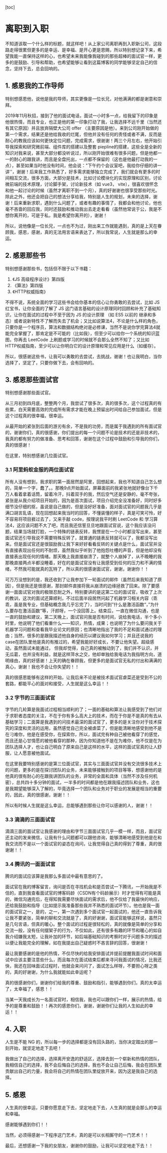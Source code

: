 [toc]

# 离职到入职

不知道该取一个什么样的标题，就这样吧！从上家公司离职再到入职新公司，这段路走得很累但更多的是幸运、是幸福、是开心更是恩赐，所以特别想记录下来，希望我能一直保持这样的心，也希望未来我能像我碰到的那些超棒的面试官一样，更多的是鼓励、引导和帮助，也希望能够让看到这篇博客的同学能够坚定自己的信念，坚持下去，总会回响的。

## 1. 感恩我的工作导师

特别想感恩他，说他是我的导师，其实更像是一位长兄，对他满满的都是谢意和崇拜。

2019年11月秋招，接到了他的面试电话，面试一小时多一点，给我留下的印象是他很热情，而且专业，也正是他的第一印象打动了我，让我选择不远千里（当然还有其它原因）并且放弃隔壁大公司 offer （主要原因是他）。来到公司刚开始做的第一个需求，结果还是他给我收的烂尾，但他并没有任何的责怪或者不满，反而是耐心的教我应该如何更快定位问题，完成需求，很谢谢！两三个月左右，他开始引导我探索和研究微前端、组件库的搭建以及整套 piepline的搭建，这些全是全新的知识对我来说，甚至大部分都没听说过，所以刚开始很难有很多问题，但是他都一一的耐心的跟我讲，而且是全盘托出，一点都不保留的（这也是他最打动我的一点），甚至如果当时他没有时间，他会说："下午约个会议室吧，我给你仔细的讲一讲''，谢谢！后来我工作熟悉了，好多需求能够独立完成了，我们就会有更多的时间相互交流，很多方面，大部分是技术，比如讨论模块化的实现原理和区别，讨论微前端的技术原理，讨论脚手架，讨论新技术（如 vue3， vite），很喜欢很怀念和他一起讨论的时候（虽然才离职不到一个月），真的好谢谢也很享受那些时光。除此之外，他还会把自己的想法分享给我，特别是人生的规划，未来的选择，谢谢！后来重新求职，遇到什么问题了，或者有趣的事情了，我都会和他讨论，他也毫不吝啬的回应我，同时还鼓励和推动我出去走走看看（虽然他常说于公，我是不想你离开的，可是于私，我是希望你离开的），谢谢！

所以，说他像是一位长兄，一点也不为过，刚出来工作就能遇到，真的是上天在眷顾我，感恩，感谢，真的无法用言语来表达了，所以我常说，人生就是那么的幸运。

## 2. 感恩那些书

特别想感谢那些书，包括但不限于以下书籍：

1. 《JS 高级程序设计》第四版
2. 《算法》第四版
3. 《HTTP权威指南》

不得不说，系统全面的学习这些书会给你基本的信心让你勇敢的去尝试，比如 JS 红宝书，让你全面的了解了 JS 这门语言基础的设计原理同时回顾和补充了基础知识，让你在面试的过程中不至于因为 JS 的设计原理 （如 ES5 以前的 继承和多态）或者说新特性不了解而失去了机会；又比如说算法4，不论是什么样的角色，只要你是一个程序员，算法和数据结构绝对是必修课，当然不是说你学完算法4就能完全掌握了，那肯定是不可能的（比如我），但至少可以给你一个系统的知识蓝图，你再去 LeetCode 上刷题或学习的时候就不会那么全然不知了；又比如 HTTP权威指南，至少可以让你明白它的设计原理和常见应用是什么（如缓存）。

所以，很感谢这些书，让我可以勇敢的去尝试，去挑战，谢谢！也让我明白，当你选择了，坚定了，只要你做下去，会有回响的。

## 3. 感恩那些面试官

特别想感谢那些面试官。

从三月初到四月底，整整两个月，我尝试了很多次，真的很多次，这个过程真的有些累，白天需要高效的完成所有需求才能在晚上预留出时间给自己参加面试，但是这个过程真的很幸福，很幸运。

从最开始的紧张到后面的游刃有余，不是我的功劳，而是属于我遇到的所有面试官的，谢谢你们，真的很感谢，你们提出的每一个问题不论是技术的还是非技术的，我真的都有努力的做准备、思考和回答，谢谢在这个过程中鼓励和引导我的你们，真的很感谢！

在这里，特别想感谢几位面试官。

### 3.1 阿里蚂蚁金服的两位面试官

所有人没有想到，我求职的第一面居然是阿里，回想起来，我也不知道自己怎么想的，简单一个字，蠢了。。那晚9点开始面试，屏幕面前的我紧张地就好像台下千万人看着拿着话筒，留着冷汗，抖着双手的我，然后空气还是安静的，毫不夸张，紧张是从我介绍项目开始的，因为是首次面试，项目介绍完全没准备好，同时好多细节没仔细的抠，虽说是自己做的，但是没好好准备，面对面试官的问题我几乎是满口胡言乱语，现在回想起来我当时的回答，不懂装懂的样子，真是可笑可怜，好不容易将项目捱过去了，又来手敲 code，按理说我平时刷 LeetCode 和 学习算法4，这应该问题不大了吧，而且我还信誓旦旦地跟面试官说，这个我应该没问题，结果当场就打脸，一个特殊的链表反转，我愣是在一个小时都没写出来，甚至面试官还引导我说不需要特殊反转了，就普通的链表反转就可以了，我都没写出来。但是面试官还是很鼓励我让我下来好好看看反转的关键点是什么，面试官并没有直接表现出任何的不耐烦，虽然我似乎听到了他抱怨吐槽的声音，但是他却没有直接表出现任何的情绪。那天晚上我直接崩溃了，就整个人崩掉了，从不晚睡的我那晚直接两点半都没睡着，好在的是面试官没有让我感受到任何的压力和不满的情绪，不然我可能就真的瓦特了，所以真的很感谢面试官，谢谢，谢谢你！！

可万万没想到的是，我还收到了让我参加下一轮面试的邮件（虽然后来我知道了原因），但是我还是很感谢，那封邮件直接将我从崩溃的边缘拯救了回来。除了要感谢一面面试官对我的极限忍耐之外，特别要讲的是这第二位的面试官，吸收了上次的教训，这次的面试还算顺利，不过后面半段居然问起了机器学习相关内容（乖乖，虽是我专业，但基础概念我几乎忘完了），当时问到”什么是激活函数“，”为什么要存在激活函数“等，汗颜呀，一个没回答上。结束后，一直在微信沟通，也是一直的鼓励和建议，第二天晚上，面试官问我是否有时间，说给我电话，半个多小时里，他说明了他们看重什么——知识，热情，成果；也说明了为什么要问我关于机器学习问题和查看我毕业论文的原因；也清晰地指出了我的不足和面试通过的理由；当然，很多的是跟我描述他自身的经历以建议我如何学习；并且还说我的case在团队里他是真的有推过的，希望我能好好成长，不要让他失望。超级感动，虽然面试未能通过， 但我却觉得，自己真的被触动到了，我们并不认识，并无瓜葛，也并没有利益，就是这样萍水之交，他却单独给我电话为我指明方向，道明缘由，真的好感谢！上天的确在眷顾我，但更多的是面试官无私的付出和满满的真心，谢谢！我也不会让你失望的！！

真的很感恩能够有这样的开始，让我后来不论是被技术面试官虐菜还是受到不公的套路，都能平心的面对和接受，人生就是这么幸运！！

### 3.2 字节的三面面试官

字节的几轮算是我面试过程相当顺利的了；一面的基础和算法让我感受到了他们对于求职者态度的关注，不在于你有多么高大上的技术，而在于你是不是真的有去从基础学习；二面算是我遇到的问技术最深的面试官了，更多的是关注你对于技术探究的深度和灵活的运用，虽然感觉自己完全被虐菜了，但是能清晰地感受到他不是在刁难你，他是在感受你，在探索你，所以，面试完有种自己被他看穿了的感觉，而且还是心甘情愿的被他看穿的那种，因为你知道他不是在为难你，他不仅是在为团队选择人才，也让自己明白了原来自己是这样的水平，这样的面试官真的让人舒服，让人愿意被他面试。

在这里我要特别感谢的是第三位面试官，其实与三面面试官并没有交流很多技术上的问题，更多的是在探讨团队的业务，未来能够接触到的项目等等，想感谢他的是他真的很有耐心的在跟我讲团队的业务，非常的全面和具体（当然不涉及任何机密），总共四十多分钟的面试，一半多的时间都是他在跟我描述团队和业务，这也是我期望能够深入了解的，毕竟选择一个团队和业务对于职业的发展是相当的重要的，因此，真的很感谢，谢谢！！

所以有时候人生就是这么幸运，总能够遇到那些让你可以感谢的人，谢谢！！

### 3.3 滴滴的三面面试官

滴滴三面的面试官让我感谢的理由和字节三面面试官几乎一模一样，而且，面试官还主动的发来微信，让我有什么问题都可以跟他咨询，能够清晰地感受到他是在和我交流而不是以一个面试官的姿态在询问，让我觉得自己真的得到了尊重，真的很谢谢！！

### 3.4 腾讯的一面面试官

腾讯的面试应该算是我那么多面试中最有意思的了。

面试官在我的博客留言，询问是否在寻找机会和是否尝试一下腾讯，一开始我是不信的，直到我查看面试官的博客码龄（CSDN有个码龄展示）时才觉得有可能是真的，微信沟通完后，在得知我需要尽快面试的需求后，他不仅给了我最快的响应，还给我鼓励和指导（比如提示我准备那些我并不熟悉的面试环节）。他也是我一面的面试官之一，是的，之一，第一次遇到多个面试官一起面试的，他还一直告诉我让我不要紧张，简单的聊和交流就是了，真的好谢谢，面试官能够这样说，虽然只是几句言语，但真的暖心。整个面试的过程是很轻松的，真的就像是简单的分享和交流一般，没有任何摆架子的行为，不仅如此，还有很多有趣的环节和暖心的如自我介绍嫌我太短，让我补加的环节，如后端基础知识的考察时对于问题多次的描述以便让我能完全的理解，如在我提出自己疑惑时不吝言辞的回答，很谢谢！

最让我要感谢的是他的热情，不仅尽快的给我安排面试并提前提醒我面试时间和面试中应该主要注意些什么，而且每次在面试结束后都来寻问我面试的情况，比我还快，我还在回味面试过程时，他就会来问问了，面试怎么样呀，不要担心呀之类的，真的好谢谢，为什么我就能如此幸运呢？

真的很感谢你们，谢谢你们给我的尊重、鼓励和指引，能够遇到你们，真的太幸运了，太幸福了，感恩！！

当某一天我成长为一名面试官时，相信我，我也可以跟你们一样，展示的热情，给予的是尊重和鼓励！！再次的感恩你们，谢谢，谢谢你们让我的人生如此的幸运！！

## 4. 入职

人生是不能 NG 的，所以每一步的选择都是没有回头路的，当你决定踏出的那一刻开始，就坚定地走下去吧！

我做出了自己的选择，选择离开安逸的舒适区，选择去到一个崭新和热情的团队，我相信自己的选择，我不会后悔自己的选择，我也不会让自己后悔，我会在团队里贡献出自己的力量，我会将自己的热情在团队里绽放开来，因为这是我自己的选择。

## 5. 感恩

人生真的很幸运，只要你愿意走下去，坚定地走下去，人生真的就是会那么的幸运和幸福。

感谢能够遇到你们！！

当然，必须得感谢一下程序这门艺术，真的是可以长相厮守的一门艺术！！

最后，还想感谢一下我的女朋友，谢谢你的鼓励，让我可以坚定地走下去！！















 



























